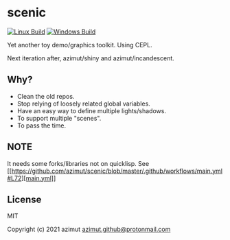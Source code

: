 # scenic
[![Linux Build](https://github.com/azimut/scenic/actions/workflows/linux.yml/badge.svg)](https://github.com/azimut/scenic/actions/workflows/linux.yml)
[![Windows Build](https://github.com/azimut/scenic/actions/workflows/windows.yml/badge.svg)](https://github.com/azimut/scenic/actions/workflows/windows.yml)

Yet another toy demo/graphics toolkit. Using CEPL.

Next iteration after, azimut/shiny and azimut/incandescent.

## Why?

- Clean the old repos.
- Stop relying of loosely related global variables.
- Have an easy way to define multiple lights/shadows.
- To support multiple "scenes".
- To pass the time.

## NOTE

It needs some forks/libraries not on quicklisp. See [[https://github.com/azimut/scenic/blob/master/.github/workflows/main.yml#L72][main.yml]]

## License

MIT


Copyright (c) 2021 azimut <azimut.github@protonmail.com>


